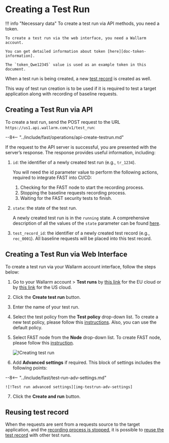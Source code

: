 [img-test-run-creation]:            ../../images/fast/operations/common/create-testrun/test-run-create.png
[img-testrun-adv-settings]:         ../../images/fast/operations/common/create-testrun/test-run-settings.png

[doc-token-information]:    internals.md#token
[doc-state-description]:    check-testrun-status.md
[doc-copying-testrun]:      copy-testrun.md
[doc-testrecord]:           internals.md#test-record

[link-stopping-recording-chapter]:  stop-recording.md
[link-create-policy]:               test-policy/general.md
[link-create-node]:                 create-node.md
[doc-inactivity-timeout]:           internals.md#test-run

#   Creating a Test Run

!!! info "Necessary data"
    To create a test run via API methods, you need a token.
    
    To create a test run via the web interface, you need a Wallarm account.
    
    You can get detailed information about token [here][doc-token-information].
    
    The `token_Qwe12345` value is used as an example token in this document.

When a test run is being created, a new [test record][doc-testrecord] is created as well.

This way of test run creation is to be used if it is required to test a target application along with recording of baseline requests.

## Creating a Test Run via API

To create a test run, send the POST request to the URL `https://us1.api.wallarm.com/v1/test_run`:

--8<-- "../include/fast/operations/api-create-testrun.md"

If the request to the API server is successful, you are presented with the server’s response. The response provides useful information, including:

1.  `id`: the identifier of a newly created test run (e.g., `tr_1234`).
    
    You will need the id parameter value to perform the following actions, required to integrate FAST into CI/CD:
    
    1.  Checking for the FAST node to start the recording process.  
    2.  Stopping the baseline requests recording process.
    3.  Waiting for the FAST security tests to finish.
    
2.  `state`: the state of the test run.
    
    A newly created test run is in the `running` state.
    A comprehensive description of all the values of the `state` parameter can be found [here][doc-state-description].
    
3.  `test_record_id`: the identifier of a newly created test record (e.g., `rec_0001`). All baseline requests will be placed into this test record.    

##  Creating a Test Run via Web Interface
      
To create a test run via your Wallarm account interface, follow the steps below:

1. Go to your Wallarm account > **Test runs** by [this link](https://my.wallarm.com/testing/testruns) for the EU cloud or by [this link](https://us1.my.wallarm.com/testing/testruns) for the US cloud.

2. Click the **Create test run** button.

3. Enter the name of your test run.

4. Select the test policy from the **Test policy** drop-down list. To create a new test policy, please follow this [instructions][link-create-policy]. Also, you can use the default policy.

5. Select FAST node from the **Node** drop-down list. To create FAST node, please follow this [instruction][link-create-node].

    ![!Creating test run][img-test-run-creation]

6. Add **Advanced settings** if required. This block of settings includes the following points:

--8<-- "../include/fast/test-run-adv-settings.md"

    ![!Test run advanced settings][img-testrun-adv-settings]

7.  Click the **Create and run** button.

## Reusing test record

When the requests are sent from a requests source to the target application, and the [recording process is stopped][link-stopping-recording-chapter], it is possible to [reuse the test record][doc-copying-testrun] with other test runs.